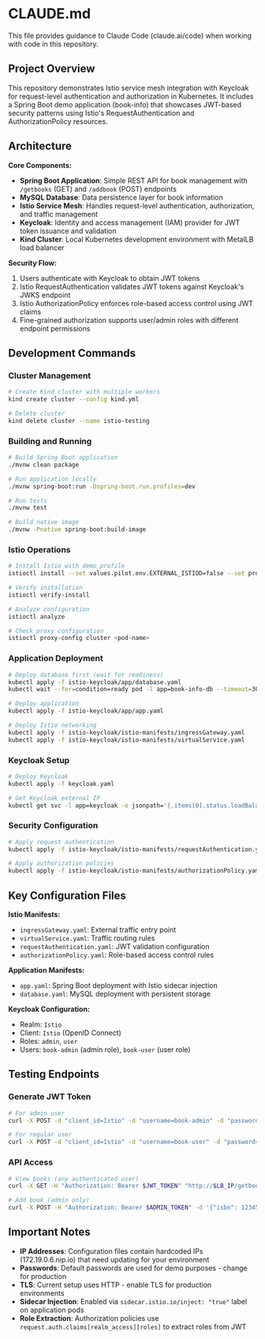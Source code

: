 # CLAUDE.md

This file provides guidance to Claude Code (claude.ai/code) when working with code in this repository.

## Project Overview

This repository demonstrates Istio service mesh integration with Keycloak for request-level authentication and authorization in Kubernetes. It includes a Spring Boot demo application (book-info) that showcases JWT-based security patterns using Istio's RequestAuthentication and AuthorizationPolicy resources.

## Architecture

**Core Components:**
- **Spring Boot Application**: Simple REST API for book management with `/getbooks` (GET) and `/addbook` (POST) endpoints
- **MySQL Database**: Data persistence layer for book information  
- **Istio Service Mesh**: Handles request-level authentication, authorization, and traffic management
- **Keycloak**: Identity and access management (IAM) provider for JWT token issuance and validation
- **Kind Cluster**: Local Kubernetes development environment with MetalLB load balancer

**Security Flow:**
1. Users authenticate with Keycloak to obtain JWT tokens
2. Istio RequestAuthentication validates JWT tokens against Keycloak's JWKS endpoint
3. Istio AuthorizationPolicy enforces role-based access control using JWT claims
4. Fine-grained authorization supports user/admin roles with different endpoint permissions

## Development Commands

### Cluster Management
```bash
# Create Kind cluster with multiple workers
kind create cluster --config kind.yml

# Delete cluster  
kind delete cluster --name istio-testing
```

### Building and Running
```bash
# Build Spring Boot application
./mvnw clean package

# Run application locally
./mvnw spring-boot:run -Dspring-boot.run.profiles=dev

# Run tests
./mvnw test

# Build native image
./mvnw -Pnative spring-boot:build-image
```

### Istio Operations
```bash
# Install Istio with demo profile
istioctl install --set values.pilot.env.EXTERNAL_ISTIOD=false --set profile=demo -y

# Verify installation
istioctl verify-install

# Analyze configuration
istioctl analyze

# Check proxy configuration  
istioctl proxy-config cluster <pod-name>
```

### Application Deployment
```bash
# Deploy database first (wait for readiness)
kubectl apply -f istio-keycloak/app/database.yaml
kubectl wait --for=condition=ready pod -l app=book-info-db --timeout=300s

# Deploy application
kubectl apply -f istio-keycloak/app/app.yaml

# Deploy Istio networking
kubectl apply -f istio-keycloak/istio-manifests/ingressGateway.yaml
kubectl apply -f istio-keycloak/istio-manifests/virtualService.yaml
```

### Keycloak Setup
```bash
# Deploy Keycloak
kubectl apply -f keycloak.yaml

# Get Keycloak external IP
kubectl get svc -l app=keycloak -o jsonpath='{.items[0].status.loadBalancer.ingress[0].ip}'
```

### Security Configuration
```bash
# Apply request authentication
kubectl apply -f istio-keycloak/istio-manifests/requestAuthentication.yaml

# Apply authorization policies
kubectl apply -f istio-keycloak/istio-manifests/authorizationPolicy.yaml
```

## Key Configuration Files

**Istio Manifests:**
- `ingressGateway.yaml`: External traffic entry point
- `virtualService.yaml`: Traffic routing rules  
- `requestAuthentication.yaml`: JWT validation configuration
- `authorizationPolicy.yaml`: Role-based access control rules

**Application Manifests:**
- `app.yaml`: Spring Boot deployment with Istio sidecar injection
- `database.yaml`: MySQL deployment with persistent storage

**Keycloak Configuration:**
- Realm: `Istio`
- Client: `Istio` (OpenID Connect)
- Roles: `admin`, `user`
- Users: `book-admin` (admin role), `book-user` (user role)

## Testing Endpoints

### Generate JWT Token
```bash
# For admin user
curl -X POST -d "client_id=Istio" -d "username=book-admin" -d "password=admin123" -d "grant_type=password" "http://$KEYCLOAK_IP:8080/realms/Istio/protocol/openid-connect/token"

# For regular user  
curl -X POST -d "client_id=Istio" -d "username=book-user" -d "password=user123" -d "grant_type=password" "http://$KEYCLOAK_IP:8080/realms/Istio/protocol/openid-connect/token"
```

### API Access
```bash
# View books (any authenticated user)
curl -X GET -H "Authorization: Bearer $JWT_TOKEN" "http://$LB_IP/getbooks"

# Add book (admin only)
curl -X POST -H "Authorization: Bearer $ADMIN_TOKEN" -d '{"isbn": 123456789, "title": "Test Book", "synopsis": "Test", "authorname": "Author", "price": 10.99}' "http://$LB_IP/addbook"
```

## Important Notes

- **IP Addresses**: Configuration files contain hardcoded IPs (172.19.0.6.nip.io) that need updating for your environment
- **Passwords**: Default passwords are used for demo purposes - change for production
- **TLS**: Current setup uses HTTP - enable TLS for production environments
- **Sidecar Injection**: Enabled via `sidecar.istio.io/inject: "true"` label on application pods
- **Role Extraction**: Authorization policies use `request.auth.claims[realm_access][roles]` to extract roles from JWT